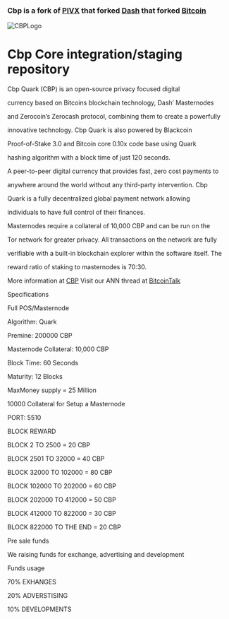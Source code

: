 ### Cbp is a fork of [PIVX](https://github.com/PIVX-Project/PIVX) that forked [Dash](https://github.com/dashpay/dash) that forked [Bitcoin](https://github.com/bitcoin/bitcoinp)

![CBPLogo](https://media.discordapp.net/attachments/456204342991650818/458605393590091776/LOGO3DWGgrey.png?width=300&height=300)

# Cbp Core integration/staging repository


Cbp Quark (CBP) is an open-source privacy focused digital


currency based on Bitcoins blockchain technology, Dash’ Masternodes


and Zerocoin’s Zerocash protocol, combining them to create a powerfully


innovative technology. Cbp Quark is also powered by Blackcoin


Proof-of-Stake 3.0 and Bitcoin core 0.10x code base using Quark


hashing algorithm with a block time of just 120 seconds.


A peer-to-peer digital currency that provides fast, zero cost payments to


anywhere around the world without any third-party intervention. Cbp


Quark is a fully decentralized global payment network allowing


individuals to have full control of their finances.


Masternodes require a collateral of 10,000 CBP and can be run on the


Tor network for greater privacy. All transactions on the network are fully


verifiable with a built-in blockchain explorer within the software itself. The


reward ratio of staking to masternodes is 70:30.


More information at [CBP](http://www.crypto-block-pay.com) Visit our ANN thread at [BitcoinTalk](https://bitcointalk.org/index.php?topic=4900491)


Specifications

Full POS/Masternode


Algorithm: Quark


Premine: 200000 CBP


Masternode Collateral: 10,000 CBP


Block Time: 60 Seconds

Maturity: 12 Blocks

MaxMoney supply = 25 Million 

10000 Collateral for Setup a Masternode

PORT: 5510

BLOCK REWARD

BLOCK    2   TO  2500  = 20  CBP

BLOCK 2501   TO 32000  = 40  CBP

BLOCK 32000  TO 102000 = 80  CBP

BLOCK 102000 TO 202000 = 60  CBP

BLOCK 202000 TO 412000 = 50  CBP

BLOCK 412000 TO 822000 = 30  CBP

BLOCK 822000 TO THE END = 20 CBP

Pre sale funds

We raising funds for exchange, advertising and development

Funds usage 

70% EXHANGES

20% ADVERSTISING 

10% DEVELOPMENTS



